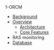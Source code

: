 1-ORCM
* [Background](1.1-Background)
* [Overview](1.2-Overview)
    * [Architecture](1.2.1-Architecture)
    * [Core Features](1.2.2-Core-Features)
* RAS monitoring
* [Database](1.3-Database)
